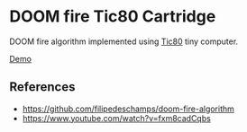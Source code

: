# DOOM fire Tic80 Cartridge
DOOM fire algorithm implemented using [Tic80](https://tic80.com) tiny computer.

[Demo](https://tic80.com/play?cart=2494)

## References
- https://github.com/filipedeschamps/doom-fire-algorithm
- https://www.youtube.com/watch?v=fxm8cadCqbs
